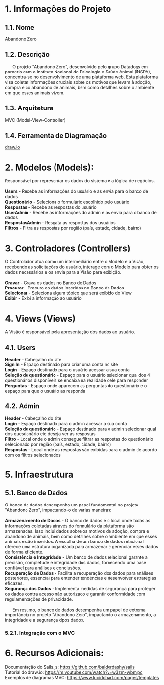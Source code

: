 # 1. Informações do Projeto
## 1.1. Nome
Abandono Zero

## 1.2. Descrição
&nbsp;&nbsp;&nbsp;&nbsp;&nbsp;&nbsp;O projeto "Abandono Zero", desenvolvido pelo grupo Datadogs em parceria com o Instituto Nacional de Psicologia e Saúde Animal (INSPA), concentra-se no desenvolvimento de uma plataforma web. Esta plataforma visa coletar informações cruciais sobre os motivos que levam à adoção, compra e ao abandono de animais, bem como detalhes sobre o ambiente em que esses animais vivem.

## 1.3. Arquitetura
MVC (Model-View-Controller) 

## 1.4. Ferramenta de Diagramação
<a href="https://drive.google.com/file/d/1SEJPzJZil3Yw_3gvtmUR4argtEx2WM9o/view?usp=sharing">draw.io</a> <br> 

# 2. Modelos (Models):
Responsável por representar os dados do sistema e a lógica de negócios. <br><br>
**Users** - Recebe as informações do usuário e as envia para o banco de dados <br>
**Questionário** - Seleciona o formulário escolhido pelo usuário <br>
**Respostas** - Recebe as respostas do usuário <br>
**UserAdmin** - Recebe as informações do admin e as envia para o banco de dados <br>
**RespostasAdmin** - Resgata as respostas dos usuários <br>
**Filtros** - Filtra as respostas por região (país, estado, cidade, bairro) <br>


# 3. Controladores (Controllers)
O Controlador atua como um intermediário entre o Modelo e a Visão, recebendo as solicitações do usuário, interage com o Modelo para obter os dados necessários e os envia para a Visão para exibição. <br><br>
**Gravar** - Grava os dados no Banco de Dados <br>
**Procurar** - Procura os dados inseridos no Banco de Dados <br>
**Selecionar** - Seleciona algum tópico que será exibido do View <br>
**Exibir** - Exibi a informação ao usuário <br>

 
# 4. Views (Views)
A Visão é responsável pela apresentação dos dados ao usuário.

## 4.1. Users
**Header** - Cabeçalho do site <br>
**Sign In** - Espaço destinado para criar uma conta no site<br>
**Login** - Espaço destinado para o usuário acessar a sua conta<br>
**Seleção de questionário** - Espaço para o usuário selecionar qual dos 4 questionários disponíveis se encaixa na realidade dele para responder<br>
**Perguntas** - Espaço onde aparecem as perguntas do questionário e o espaço para que o usuário as responda<br>

## 4.2. Admin
**Header** - Cabeçalho do site<br>
**Login** - Espaço destinado para o admin acessar a sua conta<br>
**Seleção de questionário** - Espaço destinado para o admin selecionar qual dos questionário ele deseja ver as respostas<br>
**Filtro** - Local onde o admin consegue filtrar as respostas do questionário selecionado por região (país, estado, cidade, bairro)<br>
**Respostas** - Local onde as respostas são exibidas para o admin de acordo com os filtros selecionados<br>

# 5. Infraestrutura 
## 5.1. Banco de Dados
O banco de dados desempenha um papel fundamental no projeto "Abandono Zero", impactando-o de várias maneiras: <br>
<br>
**Armazenamento de Dados** - O banco de dados é o local onde todas as informações coletadas através do formulário da plataforma são armazenadas. Isso inclui dados sobre os motivos de adoção, compra e abandono de animais, bem como detalhes sobre o ambiente em que esses animais estão inseridos. A escolha de um banco de dados relacional oferece uma estrutura organizada para armazenar e gerenciar esses dados de forma eficiente. <br>
**Consistência e Integridade** -  Um banco de dados relacional garante a precisão, completude e integridade dos dados, fornecendo uma base confiável para análises e conclusões. <br>
**Recuperação de Dados** - Facilita a recuperação dos dados para análises posteriores, essencial para entender tendências e desenvolver estratégias eficazes. <br>
**Segurança dos Dados** - Implementa medidas de segurança para proteger os dados contra acesso não autorizado e garantir conformidade com regulamentações de privacidade. <br>
<br>
&nbsp;&nbsp;&nbsp;&nbsp;&nbsp;&nbsp;Em resumo, o banco de dados desempenha um papel de extrema importância no projeto "Abandono Zero", impactando o armazenamento, a integridade e a segurança dpos dados.


### 5.2.1. Integração com o MVC


# 6. Recursos Adicionais:<br> 
Documentação do Sails.js: https://github.com/balderdashy/sails <br> 
Tutorial do draw.io: https://m.youtube.com/watch?v=w3zm-wbmlpc <br> 
Exemplos de diagramas MVC: https://www.lucidchart.com/pages/templates
